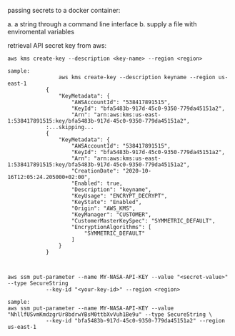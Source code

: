 passing secrets to a docker container:

a. a string through a command line interface
b. supply a file with enviromental variables



retrieval API secret key from aws:



    aws kms create-key --description <key-name> --region <region>

    sample:
                    aws kms create-key --description keyname --region us-east-1
                {
                    "KeyMetadata": {
                        "AWSAccountId": "538417891515",
                        "KeyId": "bfa5483b-917d-45c0-9350-779da45151a2",
                        "Arn": "arn:aws:kms:us-east-1:538417891515:key/bfa5483b-917d-45c0-9350-779da45151a2",
                :...skipping...
                {
                    "KeyMetadata": {
                        "AWSAccountId": "538417891515",
                        "KeyId": "bfa5483b-917d-45c0-9350-779da45151a2",
                        "Arn": "arn:aws:kms:us-east-1:538417891515:key/bfa5483b-917d-45c0-9350-779da45151a2",
                        "CreationDate": "2020-10-16T12:05:24.205000+02:00",
                        "Enabled": true,
                        "Description": "keyname",
                        "KeyUsage": "ENCRYPT_DECRYPT",
                        "KeyState": "Enabled",
                        "Origin": "AWS_KMS",
                        "KeyManager": "CUSTOMER",
                        "CustomerMasterKeySpec": "SYMMETRIC_DEFAULT",
                        "EncryptionAlgorithms": [
                            "SYMMETRIC_DEFAULT"
                        ]
                    }
                }



    aws ssm put-parameter --name MY-NASA-API-KEY --value "<secret-value>" --type SecureString
                --key-id "<your-key-id>" --region <region>

    sample:
    aws ssm put-parameter --name MY-NASA-API-KEY --value "NhllfUSvmKmdzgrUr8bdrwYBsM0ttbXvVuh1Be9u" --type SecureString \
                --key-id "bfa5483b-917d-45c0-9350-779da45151a2" --region us-east-1
